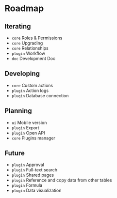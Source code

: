 # Roadmap

## Iterating

- `core` Roles & Permissions
- `core` Upgrading
- `core` Relationships
- `plugin` Workflow
- `doc` Development Doc

## Developing

- `core` Custom actions
- `plugin` Action logs
- `plugin` Database connection

## Planning

- `ui` Mobile version
- `plugin` Export
- `plugin` Open API
- `core` Plugins manager

## Future

- `plugin` Approval
- `plugin` Full-text search
- `plugin` Shared pages
- `plugin` Reference and copy data from other tables
- `plugin` Formula
- `plugin` Data visualization
